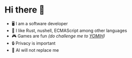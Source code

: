 # Hi there 👋

- 🖥️ I am a software developer
- 🦀 I like Rust, nushell, ECMAScript among other languages
- 🎮️ Games are fun _(do challenge me to [YOMIH](https://store.steampowered.com/app/2212330/Your_Only_Move_Is_HUSTLE/))_
- 🔒 Privacy is important
- 🤖 AI will not replace me

